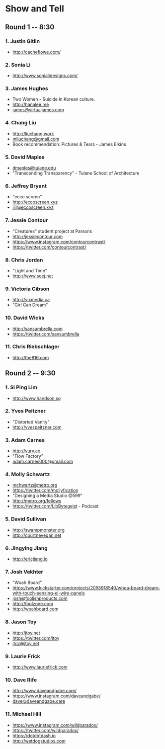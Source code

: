 # Show and Tell

## Round 1 -- 8:30

### 1\. Justin Gitlin

- <http://cacheflowe.com/>

### 2\. Sonia Li

- <http://www.sonialidesigns.com/>

### 3\. James Hughes

- Two Women - Suicide in Korean culture.
- <http://hanalee.me>
- james@virtualjames.com

### 4\. Chang Liu

- <http://liuchang.work>
- mliuchang@gmail.com
- Book recommendation: Pictures & Tears - James Elkins

### 5\. David Maples

- <dmaples@tulane.edu>
- "Transcending Transparency" - Tulane School of Architecture

### 6\. Jeffrey Bryant

- "ecco screen"
- <http://eccoscreen.xyz>
- jjjj@eccoscreen.xyz

### 7\. Jessie Contour

- "Creatures" student project at Parsons
- <http://jessiecontour.com>
- <https://www.instagram.com/contourcontrast/>
- <https://twitter.com/contourcontrast/>

### 8\. Chris Jordan

- "Light and Time"
- <http://www.seej.net>

### 9\. Victoria Gibson

- <http://vixmedia.ca>
- "Girl Can Dream"

### 10\. David Wicks

- <http://sansumbrella.com>
- <https://twitter.com/sansumbrella>

### 11\. Chris Riebschlager

- <http://the816.com>

## Round 2 -- 9:30

### 1\. Si Ping Lim

- <http://www.handson.sg>

### 2\. Yves Peitzner

- "Distorted Vanity"
- <http://yvespeitzner.com>

### 3\. Adam Carnes

- <http://vurv.co>
- "Flow Factory"
- adam.carnes000@gmail.com

### 4\. Molly Schwartz

- mchwartz@metro.org
- <https://twitter.com/mollyfication>
- "Designing a Media Studio @599"
- <http://metro.org/fellows>
- <https://twitter.com/LibBytegeist> - Podcast

### 5\. David Sullivan

- <http://swampmonster.org>
- <http://courtneyegan.net>

### 6\. Jingying Jiang

- <http://ericjiang.io>

### 7\. Josh Vekhter

- "Woah Board"
- <https://www.kickstarter.com/projects/2055918540/whoa-board-dream-with-touch-sensing-el-wire-panels>
- josh@foolishproducts.com
- <http://foolzone.com>
- <http://woahboard.com>

### 8\. Jason Toy

- <http://jtoy.net>
- <https://twitter.com/jtoy>
- jtoy@jtoy.net

### 9\. Laurie Frick

- <http://www.lauriefrick.com>

### 10\. Dave Rife

- <http://www.daveandgabe.care/>
- <https://www.instagram.com/daveandgabe/>
- <dave@daveandgabe.care>

### 11\. Michael Hill

- <https://www.instagram.com/wildparadox/>
- <https://twitter.com/wildparadox/>
- <https://dotdotdash.io>
- <http://wetdogstudios.com>
